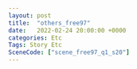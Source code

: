 ```yaml
---
layout: post
title:  "others_free97"
date:   2022-02-24 20:00:00 +0000
categories: Etc
Tags: Story Etc
SceneCode: ["scene_free97_q1_s20"]
---
```

